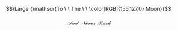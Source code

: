 ​​​

​

​
​​
​​

​


​
​
​
$$\Large {\mathscr{To \ \ The \ \ \color[RGB]{155,127,0} Moon}}$$

###### $$\mathscr {And \ \ Never \ \ Back}$$

​
 

 
 ​
 
​

 
  
 ​
 
​
​

<!---
persamplex/persamplex is a ✨ special ✨ repository because its `README.md` (this file) appears on your GitHub profile.
You can click the Preview link to take a look at your changes.
--->
